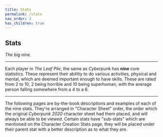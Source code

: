 ```yaml
---
title: Stats
permalink: /stats
nav_order: 3
has_children: true
---
```


## Stats

*The big nine.*

---

Each player in *The Leaf Pile*, the same as *Cyberpunk* has **nine** core statistics. These represent their abilitiy to do various activities, physical and mental, which are deemed important enough to have skills. These are rated from 2 to 10, 2 being horrible and 10 being superhuman, with the average person falling somewhere from a 4 to a 6.

---

The following pages are by-the-book descriptions and examples of each of the nine stats. They're arranged in "Character Sheet" order, the order which the original *Cyberpunk 2020* character sheet had them placed, and will always be able to be viewed. Certain stats have "sub-stats" which are mentioned on the Character Creation Stats page, they will be placed under their parent stat with a better description as to what they are.
